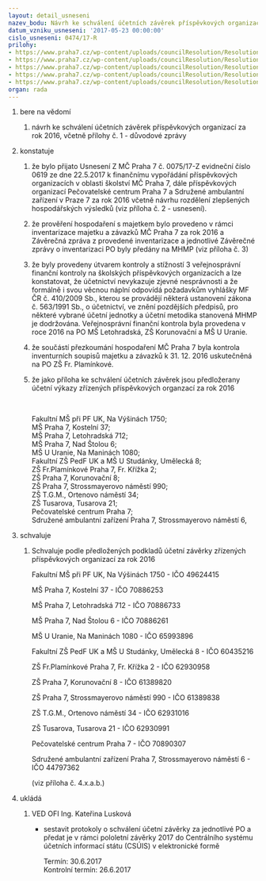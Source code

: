 ```yaml
---
layout: detail_usneseni
nazev_bodu: Návrh ke schválení účetních závěrek příspěvkových organizací za rok 2016
datum_vzniku_usneseni: '2017-05-23 00:00:00'
cislo_usneseni: 0474/17-R
prilohy:
- https://www.praha7.cz/wp-content/uploads/councilResolution/Resolutions/28625/export/Duvodova_zprava_SZ_PO~203768.docx
- https://www.praha7.cz/wp-content/uploads/councilResolution/Resolutions/28625/export/Navrh_k_financnimu_vyporadani_hospodarskych_vysledku_prispevkovych_organizaci_MC_Praha_7_za_rok_2016_vcetne_zajisteni_rozpoctoveho_opatreni_mesice_kvetna_2017_RO_412017~203767.pdf
- https://www.praha7.cz/wp-content/uploads/councilResolution/Resolutions/28625/export/Inventarizacni_zprava_2016~203766.pdf
- https://www.praha7.cz/wp-content/uploads/councilResolution/Resolutions/28625/export/PO_rozvahy_vysledkovky~203765.zip
- https://www.praha7.cz/wp-content/uploads/councilResolution/Resolutions/28625/export/export~296039.pdf
organ: rada
---
```

<ol class="urzList_view" id="urzList">
<li id="" class="urzClass1"><span name="1">bere na vědomí</span> 
<ol class="urzOlClass">
<li id="" class="urzClass2" style="TEXT-ALIGN: left"><span><p>návrh ke schválení účetních závěrek příspěvkových organizací za rok 2016, včetně přílohy č. 1 - důvodové zprávy</p></span></li></ol></li>
<li id="" class="urzClass1"><span name="6">konstatuje</span> 
<ol id="" class="urzOlClass">
<li id="" class="urzClass2" style="TEXT-ALIGN: left"><span><p>že bylo přijato Usnesení Z MČ Praha 7 č. 0075/17-Z evidneční číslo 0619 ze dne 22.5.2017 k finančnímu vypořádání příspěvkových organizacích v oblasti školství MČ Praha 7, dále příspěvkových organizací Pečovatelské centrum Praha 7 a Sdružené ambulantní zařízení v Praze 7 za rok 2016 včetně návrhu rozdělení zlepšených hospodářských výsledků (viz příloha č. 2 - usnesení).</p></span></li>

<li id="" class="urzClass2" style="TEXT-ALIGN: left"><span><p>že prověření hospodaření s majetkem bylo provedeno v rámci inventarizace majetku a závazků MČ Praha 7 za rok 2016 a Závěrečná zpráva z provedené inventarizace a jednotlivé Závěrečné zprávy o inventarizaci PO byly předány na MHMP (viz příloha č. 3)</p></span></li>
<li id="" class="urzClass2" style="TEXT-ALIGN: left"><span><p>že byly provedeny útvarem kontroly a stížností 3 veřejnosprávní finanční kontroly na školských příspěvkových organizacích a lze konstatovat, že účetnictví nevykazuje zjevné nesprávnosti a že formálně i svou věcnou náplní odpovídá požadavkům vyhlášky MF ČR č. 410/2009 Sb., kterou se provádějí některá ustanovení zákona č. 563/1991 Sb., o účetnictví, ve znění pozdějších předpisů, pro některé vybrané účetní jednotky a účetní metodika stanovená MHMP je dodržována. Veřejnosprávní finanční kontrola byla provedena v roce 2016 na PO MŠ Letohradská, ZŠ Korunovační a MŠ U Uranie. <br></p></span></li><li style="text-align: left;" id="" class="urzClass2"><span><p>že součástí přezkoumání hospodaření MČ Praha 7 byla kontrola inventurních soupisů majetku a závazků k 31. 12. 2016 uskutečněná na PO ZŠ Fr. Plamínkové.</p></span></li>
<li id="" class="urzClass2" style="TEXT-ALIGN: left"><span><p>že jako příloha ke schválení účetních závěrek jsou předložerany účetní výkazy zřízených příspěvkových organzací za rok 2016 <br></p><p><br></p><p>Fakultní MŠ při PF UK, Na Výšinách 1750;&nbsp; <br>MŠ Praha 7, Kostelní 37;&nbsp; <br>MŠ Praha 7, Letohradská 712;&nbsp; <br>MŠ Praha 7, Nad Štolou 6;&nbsp; <br>MŠ U Uranie, Na Maninách 1080;&nbsp; <br>Fakultní ZŠ PedF UK a MŠ U Studánky, Umělecká 8;&nbsp; <br>ZŠ Fr.Plamínkové Praha 7, Fr. Křížka 2;&nbsp; <br>ZŠ Praha 7, Korunovační 8; <br>ZŠ Praha 7, Strossmayerovo náměstí 990;&nbsp; <br>ZŠ T.G.M., Ortenovo náměstí 34;&nbsp; <br>ZŠ Tusarova, Tusarova 21;&nbsp; <br>Pečovatelské centrum Praha 7;&nbsp; <br>Sdružené ambulantní zařízení Praha 7, Strossmayerovo náměstí 6,</p></span></li></ol></li>
<li id="" class="urzClass1"><span name="24">schvaluje</span> 
<ol class="urzOlClass">
<li id="" class="urzClass2" style="TEXT-ALIGN: left"><span><p>Schvaluje podle předložených podkladů účetní závěrky zřízených příspěvkových organizací za rok 2016</p><p>Fakultní MŠ při PF UK, Na Výšinách 1750 - IČO 49624415</p><p>MŠ Praha 7, Kostelní 37 - IČO 70886253</p><p>MŠ Praha 7, Letohradská 712 - IČO 70886733</p><p>MŠ Praha 7, Nad Štolou 6 - IČO 70886261</p><p>MŠ U Uranie, Na Maninách 1080 - IČO 65993896</p><p>Fakultní ZŠ PedF UK a MŠ U Studánky, Umělecká 8 - IČO 60435216</p><p>ZŠ Fr.Plamínkové Praha 7, Fr. Křížka 2 - IČO 62930958</p><p>ZŠ Praha 7, Korunovační 8 - IČO 61389820</p><p>ZŠ Praha 7, Strossmayerovo náměstí 990 - IČO 61389838</p><p>ZŠ T.G.M., Ortenovo náměstí 34 - IČO 62931016</p><p>ZŠ Tusarova, Tusarova 21 - IČO 62930991</p><p>Pečovatelské centrum Praha 7 - IČO 70890307</p><p>Sdružené ambulantní zařízení Praha 7, Strossmayerovo náměstí 6 - IČO 44797362</p><p>(viz příloha č. 4.x.a.b.)<br></p></span></li></ol></li><li class="urzClass1" id="urzUkoly"><span name="1">ukládá</span><ol class="urzOlClass"><li class="urzClass2"><span><p>VED OFI Ing. Kateřina Lusková</p></span><ul class="urzUlClass"><li class="urzClass3"><span><p>sestavit protokoly o schválení účetní závěrky za jednotlivé PO a předat je v rámci pololetní závěrky 2017 do Centrálního systému účetních informací státu (CSÚIS) v elektronické formě</p></span><span class="urzUkolTermin">  Termín:&nbsp;30.6.2017</span><div class="urzUkolTermin">  Kontrolní termín:&nbsp;26.6.2017</div></li></ul></li></ol></li></ol>